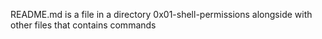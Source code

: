 README.md is a file in a directory 0x01-shell-permissions alongside with other files that contains commands
